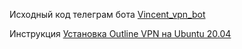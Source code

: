 Исходный код телеграм бота [Vincent_vpn_bot](https://t.me/vincent_vpn_bot "Vincent_vpn_bot")

Инструкция [Установка Outline VPN на Ubuntu 20.04](https://gist.github.com/JohnyDeath/3f93899dc78f90cc57ae52b41ea29bac "Установка Outline VPN на Ubuntu 20.04")